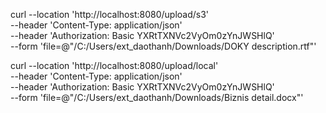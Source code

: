curl --location 'http://localhost:8080/upload/s3' \
--header 'Content-Type: application/json' \
--header 'Authorization: Basic YXRtTXNVc2VyOm0zYnJWSHlQ' \
--form 'file=@"/C:/Users/ext_daothanh/Downloads/DOKY description.rtf"'



curl --location 'http://localhost:8080/upload/local' \
--header 'Content-Type: application/json' \
--header 'Authorization: Basic YXRtTXNVc2VyOm0zYnJWSHlQ' \
--form 'file=@"/C:/Users/ext_daothanh/Downloads/Biznis detail.docx"'